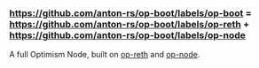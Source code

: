 ### https://github.com/anton-rs/op-boot/labels/op-boot = https://github.com/anton-rs/op-boot/labels/op-reth + https://github.com/anton-rs/op-boot/labels/op-node

A full Optimism Node, built on [op-reth](https://github.com/anton-rs/op-reth) and [op-node](https://github.com/ethereum-optimism/optimism/tree/develop/op-node).

